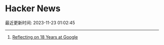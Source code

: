 # Hacker News

最近更新时间: 2023-11-23 01:02:45

--- 
1. [Reflecting on 18 Years at Google](https://ln.hixie.ch/) 
